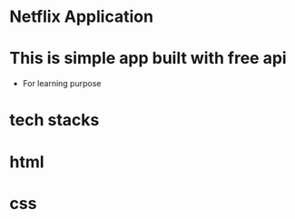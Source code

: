 # Netflix Application

# This is simple app built with free api

- For learning purpose

# tech stacks

# html

# css
